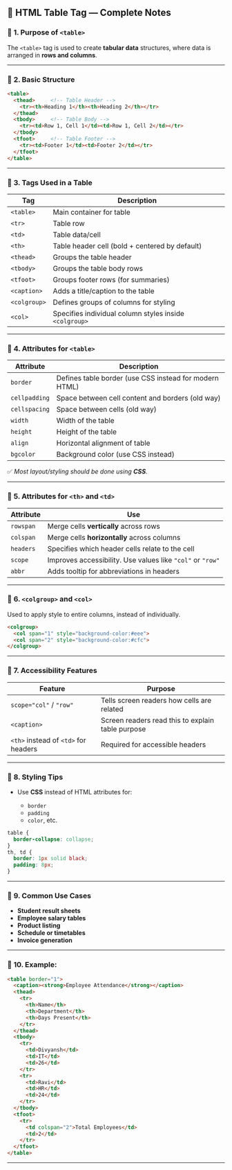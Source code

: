 
## 🧾 **HTML Table Tag — Complete Notes**

### 🔹 **1. Purpose of `<table>`**

The `<table>` tag is used to create **tabular data** structures, where data is arranged in **rows and columns**.

---

### 🔹 **2. Basic Structure**

```html
<table>
  <thead>     <!-- Table Header -->
    <tr><th>Heading 1</th><th>Heading 2</th></tr>
  </thead>
  <tbody>     <!-- Table Body -->
    <tr><td>Row 1, Cell 1</td><td>Row 1, Cell 2</td></tr>
  </tbody>
  <tfoot>     <!-- Table Footer -->
    <tr><td>Footer 1</td><td>Footer 2</td></tr>
  </tfoot>
</table>
```

---

### 🔹 **3. Tags Used in a Table**

| Tag          | Description                                            |
| ------------ | ------------------------------------------------------ |
| `<table>`    | Main container for table                               |
| `<tr>`       | Table row                                              |
| `<td>`       | Table data/cell                                        |
| `<th>`       | Table header cell (bold + centered by default)         |
| `<thead>`    | Groups the table header                                |
| `<tbody>`    | Groups the table body rows                             |
| `<tfoot>`    | Groups footer rows (for summaries)                     |
| `<caption>`  | Adds a title/caption to the table                      |
| `<colgroup>` | Defines groups of columns for styling                  |
| `<col>`      | Specifies individual column styles inside `<colgroup>` |

---

### 🔹 **4. Attributes for `<table>`**

| Attribute     | Description                                            |
| ------------- | ------------------------------------------------------ |
| `border`      | Defines table border (use CSS instead for modern HTML) |
| `cellpadding` | Space between cell content and borders (old way)       |
| `cellspacing` | Space between cells (old way)                          |
| `width`       | Width of the table                                     |
| `height`      | Height of the table                                    |
| `align`       | Horizontal alignment of table                          |
| `bgcolor`     | Background color (use CSS instead)                     |

✅ *Most layout/styling should be done using **CSS**.*

---

### 🔹 **5. Attributes for `<th>` and `<td>`**

| Attribute | Use                                                        |
| --------- | ---------------------------------------------------------- |
| `rowspan` | Merge cells **vertically** across rows                     |
| `colspan` | Merge cells **horizontally** across columns                |
| `headers` | Specifies which header cells relate to the cell            |
| `scope`   | Improves accessibility. Use values like `"col"` or `"row"` |
| `abbr`    | Adds tooltip for abbreviations in headers                  |

---

### 🔹 **6. `<colgroup>` and `<col>`**

Used to apply style to entire columns, instead of individually.

```html
<colgroup>
  <col span="1" style="background-color:#eee">
  <col span="2" style="background-color:#cfc">
</colgroup>
```

---

### 🔹 **7. Accessibility Features**

| Feature                              | Purpose                                           |
| ------------------------------------ | ------------------------------------------------- |
| `scope="col"` / `"row"`              | Tells screen readers how cells are related        |
| `<caption>`                          | Screen readers read this to explain table purpose |
| `<th>` instead of `<td>` for headers | Required for accessible headers                   |

---

### 🔹 **8. Styling Tips**

* Use **CSS** instead of HTML attributes for:

  * `border`
  * `padding`
  * `color`, etc.

```css
table {
  border-collapse: collapse;
}
th, td {
  border: 1px solid black;
  padding: 8px;
}
```

---

### 🔹 **9. Common Use Cases**

* **Student result sheets**
* **Employee salary tables**
* **Product listing**
* **Schedule or timetables**
* **Invoice generation**

---

### 🔹 **10. Example:**

```html
<table border="1">
  <caption><strong>Employee Attendance</strong></caption>
  <thead>
    <tr>
      <th>Name</th>
      <th>Department</th>
      <th>Days Present</th>
    </tr>
  </thead>
  <tbody>
    <tr>
      <td>Divyansh</td>
      <td>IT</td>
      <td>26</td>
    </tr>
    <tr>
      <td>Ravi</td>
      <td>HR</td>
      <td>24</td>
    </tr>
  </tbody>
  <tfoot>
    <tr>
      <td colspan="2">Total Employees</td>
      <td>2</td>
    </tr>
  </tfoot>
</table>
```

---

<!-- 

✅ Know how to use:

* `colspan` vs `rowspan`
* `scope`, `caption`, `colgroup`
* Difference between `<thead>`, `<tbody>`, `<tfoot>`

✅ Always ensure:

* **Semantic HTML**: use `<th>` where required.
* **Accessible HTML**: use `scope`, `caption`.
 -->
